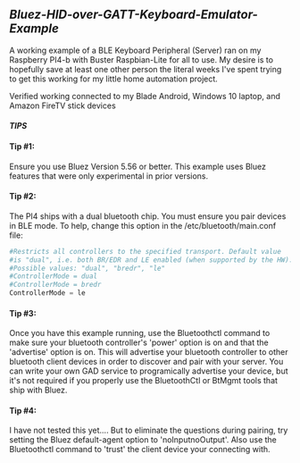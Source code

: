 ## _Bluez-HID-over-GATT-Keyboard-Emulator-Example_

A working example of a BLE Keyboard Peripheral (Server) ran on my Raspberry PI4-b with Buster Raspbian-Lite for all to use. My desire is to hopefully save at least one other person the literal weeks I've spent trying to get this working for my little home automation project.

Verified working connected to my Blade Android, Windows 10 laptop, and Amazon FireTV stick devices

#### _TIPS_

#### Tip #1:
Ensure you use Bluez Version 5.56 or better. This example uses Bluez features that were only experimental in prior versions.

#### Tip #2:
The PI4 ships with a dual bluetooth chip. You must ensure you pair devices in BLE mode. To help, change this option in the /etc/bluetooth/main.conf file:

```python
#Restricts all controllers to the specified transport. Default value
#is "dual", i.e. both BR/EDR and LE enabled (when supported by the HW).
#Possible values: "dual", "bredr", "le"
#ControllerMode = dual
#ControllerMode = bredr
ControllerMode = le
```

#### Tip #3:
Once you have this example running, use the Bluetoothctl command to make sure your bluetooth controller's 'power' option is on and that the 'advertise' option is on. This will advertise your bluetooth controller to other bluetooth client devices in order to discover and pair with your server. You can write your own GAD service to programically advertise your device, but it's not required if you properly use the BluetoothCtl or BtMgmt tools that ship with Bluez.

#### Tip #4:
I have not tested this yet.... But to eliminate the questions during pairing, try setting the Bluez default-agent option to 'noInputnoOutput'. Also use the Bluetoothctl command to 'trust' the client device your connecting with.
